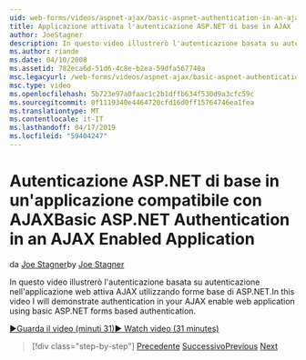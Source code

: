 ```yaml
---
uid: web-forms/videos/aspnet-ajax/basic-aspnet-authentication-in-an-ajax-enabled-application
title: Applicazione attivata l'autenticazione ASP.NET di base in AJAX | Microsoft Docs
author: JoeStagner
description: In questo video illustrerò l'autenticazione basata su autenticazione nell'applicazione web attiva AJAX utilizzando forme base di ASP.NET.
ms.author: riande
ms.date: 04/10/2008
ms.assetid: 782eca6d-51d6-4c8e-b2ea-59dfa567740a
msc.legacyurl: /web-forms/videos/aspnet-ajax/basic-aspnet-authentication-in-an-ajax-enabled-application
msc.type: video
ms.openlocfilehash: 5b723e97a0faac1c2b1dffb634f530d9a3cfc59c
ms.sourcegitcommit: 0f1119340e4464720cfd16d0ff15764746ea1fea
ms.translationtype: MT
ms.contentlocale: it-IT
ms.lasthandoff: 04/17/2019
ms.locfileid: "59404247"
---
```

# <a name="basic-aspnet-authentication-in-an-ajax-enabled-application"></a><span data-ttu-id="26850-103">Autenticazione ASP.NET di base in un'applicazione compatibile con AJAX</span><span class="sxs-lookup"><span data-stu-id="26850-103">Basic ASP.NET Authentication in an AJAX Enabled Application</span></span>

<span data-ttu-id="26850-104">da [Joe Stagner](https://github.com/JoeStagner)</span><span class="sxs-lookup"><span data-stu-id="26850-104">by [Joe Stagner](https://github.com/JoeStagner)</span></span>

<span data-ttu-id="26850-105">In questo video illustrerò l'autenticazione basata su autenticazione nell'applicazione web attiva AJAX utilizzando forme base di ASP.NET.</span><span class="sxs-lookup"><span data-stu-id="26850-105">In this video I will demonstrate authentication in your AJAX enable web application using basic ASP.NET forms based authentication.</span></span>

[<span data-ttu-id="26850-106">&#9654;Guarda il video (minuti 31)</span><span class="sxs-lookup"><span data-stu-id="26850-106">&#9654; Watch video (31 minutes)</span></span>](https://channel9.msdn.com/Blogs/ASP-NET-Site-Videos/basic-aspnet-authentication-in-an-ajax-enabled-application)

> [!div class="step-by-step"]
> <span data-ttu-id="26850-107">[Precedente](implement-infinite-data-patterns-in-ajax.md)
> [Successivo](how-to-dynamically-change-css-using-the-aspnet-ajax-updatepanel.md)</span><span class="sxs-lookup"><span data-stu-id="26850-107">[Previous](implement-infinite-data-patterns-in-ajax.md)
[Next](how-to-dynamically-change-css-using-the-aspnet-ajax-updatepanel.md)</span></span>

